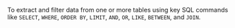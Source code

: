 To extract and filter data from one or more tables using key SQL commands 
like `SELECT`, `WHERE`, `ORDER BY`, `LIMIT`, `AND`, `OR`, `LIKE`, `BETWEEN`, and `JOIN`.
